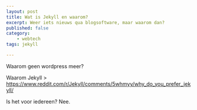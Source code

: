 ```yaml
---
layout: post
title: Wat is Jekyll en waarom?
excerpt: Weer iets nieuws qua blogsoftware, maar waarom dan?
published: false
category: 
    - webtech
tags: jekyll

---
```


Waarom geen wordpress meer?

Waarom Jekyll > https://www.reddit.com/r/Jekyll/comments/5whmyy/why_do_you_prefer_jekyll/

Is het voor iedereen? Nee.

